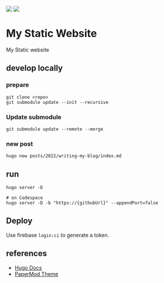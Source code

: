 [![](https://img.shields.io/badge/website-hosting-yellow?style=flat-square&logo=appveyor)](https://samuele-cozzi-io.github.io/website/) [![](https://img.shields.io/badge/website-console-yellow?style=flat-square&logo=appveyor)](https://analytics.google.com/analytics/web/?authuser=0#/p417542997/reports/intelligenthome?params=_u..nav%3Dmaui)

# My Static Website

My Static website

## develop locally

### prepare

```shell
git clone <repo>
git submodule update --init --recursive
```

### Update submodule

```shell
git submodule update --remote --merge
```

### new post

```shell
hugo new posts/2022/writing-my-blog/index.md
```

## run

```shell
hugo server -D

# on Codespace
hugo server -D -b "https://{githubUrl}" --appendPort=false
```

## Deploy

Use firebase `login:ci` to generate a token.

## references

- [Hugo Docs](https://gohugo.io/documentation/)
- [PaperMod Theme](https://themes.gohugo.io/themes/hugo-papermod/)
